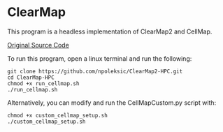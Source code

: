 ClearMap
========

This program is a headless implementation of ClearMap2 and CellMap.

[Original Source Code](https://github.com/ChristophKirst/ClearMap2/)

To run this program, open a linux terminal and run the following:
  
    git clone https://github.com/npoleksic/ClearMap2-HPC.git
    cd ClearMap-HPC
    chmod +x run_cellmap.sh
    ./run_cellmap.sh

Alternatively, you can modify and run the CellMapCustom.py script with:

    chmod +x custom_cellmap_setup.sh
    ./custom_cellmap_setup.sh

